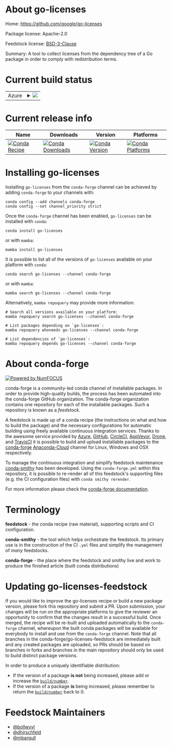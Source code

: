 About go-licenses
=================

Home: https://github.com/google/go-licenses

Package license: Apache-2.0

Feedstock license: [BSD-3-Clause](https://github.com/conda-forge/go-licenses-feedstock/blob/main/LICENSE.txt)

Summary: A tool to collect licenses from the dependency tree of a Go package in order to comply with redistribution terms.

Current build status
====================


<table>
    
  <tr>
    <td>Azure</td>
    <td>
      <details>
        <summary>
          <a href="https://dev.azure.com/conda-forge/feedstock-builds/_build/latest?definitionId=10739&branchName=main">
            <img src="https://dev.azure.com/conda-forge/feedstock-builds/_apis/build/status/go-licenses-feedstock?branchName=main">
          </a>
        </summary>
        <table>
          <thead><tr><th>Variant</th><th>Status</th></tr></thead>
          <tbody><tr>
              <td>linux_64</td>
              <td>
                <a href="https://dev.azure.com/conda-forge/feedstock-builds/_build/latest?definitionId=10739&branchName=main">
                  <img src="https://dev.azure.com/conda-forge/feedstock-builds/_apis/build/status/go-licenses-feedstock?branchName=main&jobName=linux&configuration=linux_64_" alt="variant">
                </a>
              </td>
            </tr><tr>
              <td>linux_aarch64</td>
              <td>
                <a href="https://dev.azure.com/conda-forge/feedstock-builds/_build/latest?definitionId=10739&branchName=main">
                  <img src="https://dev.azure.com/conda-forge/feedstock-builds/_apis/build/status/go-licenses-feedstock?branchName=main&jobName=linux&configuration=linux_aarch64_" alt="variant">
                </a>
              </td>
            </tr><tr>
              <td>linux_ppc64le</td>
              <td>
                <a href="https://dev.azure.com/conda-forge/feedstock-builds/_build/latest?definitionId=10739&branchName=main">
                  <img src="https://dev.azure.com/conda-forge/feedstock-builds/_apis/build/status/go-licenses-feedstock?branchName=main&jobName=linux&configuration=linux_ppc64le_" alt="variant">
                </a>
              </td>
            </tr><tr>
              <td>osx_64</td>
              <td>
                <a href="https://dev.azure.com/conda-forge/feedstock-builds/_build/latest?definitionId=10739&branchName=main">
                  <img src="https://dev.azure.com/conda-forge/feedstock-builds/_apis/build/status/go-licenses-feedstock?branchName=main&jobName=osx&configuration=osx_64_" alt="variant">
                </a>
              </td>
            </tr><tr>
              <td>osx_arm64</td>
              <td>
                <a href="https://dev.azure.com/conda-forge/feedstock-builds/_build/latest?definitionId=10739&branchName=main">
                  <img src="https://dev.azure.com/conda-forge/feedstock-builds/_apis/build/status/go-licenses-feedstock?branchName=main&jobName=osx&configuration=osx_arm64_" alt="variant">
                </a>
              </td>
            </tr><tr>
              <td>win_64</td>
              <td>
                <a href="https://dev.azure.com/conda-forge/feedstock-builds/_build/latest?definitionId=10739&branchName=main">
                  <img src="https://dev.azure.com/conda-forge/feedstock-builds/_apis/build/status/go-licenses-feedstock?branchName=main&jobName=win&configuration=win_64_" alt="variant">
                </a>
              </td>
            </tr>
          </tbody>
        </table>
      </details>
    </td>
  </tr>
</table>

Current release info
====================

| Name | Downloads | Version | Platforms |
| --- | --- | --- | --- |
| [![Conda Recipe](https://img.shields.io/badge/recipe-go--licenses-green.svg)](https://anaconda.org/conda-forge/go-licenses) | [![Conda Downloads](https://img.shields.io/conda/dn/conda-forge/go-licenses.svg)](https://anaconda.org/conda-forge/go-licenses) | [![Conda Version](https://img.shields.io/conda/vn/conda-forge/go-licenses.svg)](https://anaconda.org/conda-forge/go-licenses) | [![Conda Platforms](https://img.shields.io/conda/pn/conda-forge/go-licenses.svg)](https://anaconda.org/conda-forge/go-licenses) |

Installing go-licenses
======================

Installing `go-licenses` from the `conda-forge` channel can be achieved by adding `conda-forge` to your channels with:

```
conda config --add channels conda-forge
conda config --set channel_priority strict
```

Once the `conda-forge` channel has been enabled, `go-licenses` can be installed with `conda`:

```
conda install go-licenses
```

or with `mamba`:

```
mamba install go-licenses
```

It is possible to list all of the versions of `go-licenses` available on your platform with `conda`:

```
conda search go-licenses --channel conda-forge
```

or with `mamba`:

```
mamba search go-licenses --channel conda-forge
```

Alternatively, `mamba repoquery` may provide more information:

```
# Search all versions available on your platform:
mamba repoquery search go-licenses --channel conda-forge

# List packages depending on `go-licenses`:
mamba repoquery whoneeds go-licenses --channel conda-forge

# List dependencies of `go-licenses`:
mamba repoquery depends go-licenses --channel conda-forge
```


About conda-forge
=================

[![Powered by
NumFOCUS](https://img.shields.io/badge/powered%20by-NumFOCUS-orange.svg?style=flat&colorA=E1523D&colorB=007D8A)](https://numfocus.org)

conda-forge is a community-led conda channel of installable packages.
In order to provide high-quality builds, the process has been automated into the
conda-forge GitHub organization. The conda-forge organization contains one repository
for each of the installable packages. Such a repository is known as a *feedstock*.

A feedstock is made up of a conda recipe (the instructions on what and how to build
the package) and the necessary configurations for automatic building using freely
available continuous integration services. Thanks to the awesome service provided by
[Azure](https://azure.microsoft.com/en-us/services/devops/), [GitHub](https://github.com/),
[CircleCI](https://circleci.com/), [AppVeyor](https://www.appveyor.com/),
[Drone](https://cloud.drone.io/welcome), and [TravisCI](https://travis-ci.com/)
it is possible to build and upload installable packages to the
[conda-forge](https://anaconda.org/conda-forge) [Anaconda-Cloud](https://anaconda.org/)
channel for Linux, Windows and OSX respectively.

To manage the continuous integration and simplify feedstock maintenance
[conda-smithy](https://github.com/conda-forge/conda-smithy) has been developed.
Using the ``conda-forge.yml`` within this repository, it is possible to re-render all of
this feedstock's supporting files (e.g. the CI configuration files) with ``conda smithy rerender``.

For more information please check the [conda-forge documentation](https://conda-forge.org/docs/).

Terminology
===========

**feedstock** - the conda recipe (raw material), supporting scripts and CI configuration.

**conda-smithy** - the tool which helps orchestrate the feedstock.
                   Its primary use is in the construction of the CI ``.yml`` files
                   and simplify the management of *many* feedstocks.

**conda-forge** - the place where the feedstock and smithy live and work to
                  produce the finished article (built conda distributions)


Updating go-licenses-feedstock
==============================

If you would like to improve the go-licenses recipe or build a new
package version, please fork this repository and submit a PR. Upon submission,
your changes will be run on the appropriate platforms to give the reviewer an
opportunity to confirm that the changes result in a successful build. Once
merged, the recipe will be re-built and uploaded automatically to the
`conda-forge` channel, whereupon the built conda packages will be available for
everybody to install and use from the `conda-forge` channel.
Note that all branches in the conda-forge/go-licenses-feedstock are
immediately built and any created packages are uploaded, so PRs should be based
on branches in forks and branches in the main repository should only be used to
build distinct package versions.

In order to produce a uniquely identifiable distribution:
 * If the version of a package **is not** being increased, please add or increase
   the [``build/number``](https://docs.conda.io/projects/conda-build/en/latest/resources/define-metadata.html#build-number-and-string).
 * If the version of a package **is** being increased, please remember to return
   the [``build/number``](https://docs.conda.io/projects/conda-build/en/latest/resources/define-metadata.html#build-number-and-string)
   back to 0.

Feedstock Maintainers
=====================

* [@bollwyvl](https://github.com/bollwyvl/)
* [@dhirschfeld](https://github.com/dhirschfeld/)
* [@mbargull](https://github.com/mbargull/)

